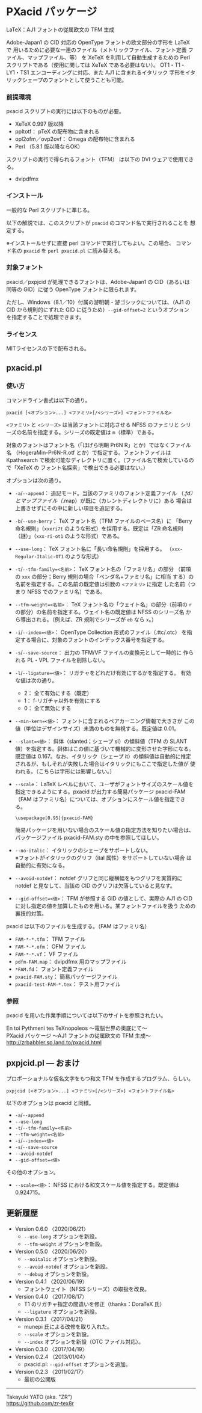 PXacid パッケージ
=================

LaTeX：AJ1 フォントの従属欧文の TFM 生成

Adobe-Japan1 の CID 対応の OpenType フォントの欧文部分の字形を LaTeX で
用いるために必要な一連のファイル（メトリックファイル、フォント定義
ファイル、マップファイル、等） を XeTeX を利用して自動生成するための
Perl スクリプトである（使用に関しては XeTeX である必要はない）。
OT1・T1・LY1・TS1 エンコーディングに対応、また AJ1 に含まれるイタリック
字形をイタリックシェープのフォントとして使うことも可能。

### 前提環境

pxacid スクリプトの実行には以下のものが必要。

  * XeTeX 0.997 版以降
  * ppltotf： pTeX の配布物に含まれる
  * opl2ofm／ovp2ovf： Omega の配布物に含まれる
  * Perl （5.8.1 版以降ならOK）

スクリプトの実行で得られるフォント（TFM） は以下の DVI ウェアで使用できる。

  * dvipdfmx

### インストール

一般的な Perl スクリプトに準じる。

以下の解説では、このスクリプトが `pxacid` のコマンド名で実行されることを
想定する。

※インストールせずに直接 perl コマンドで実行してもよい。この場合、
コマンド名の `pxacid` を `perl pxacid.pl` に読み替える。

### 対象フォント

pxacid／pxpjcid が処理できるフォントは、Adobe-Japan1 の CID（あるいは
同等の GID）に従う OpenType フォントに限られます。

ただし、Windows（8.1／10）付属の游明朝・游ゴシックについては、（AJ1 の
CID から規則的にずれた GID に従うため）`--gid-offset=2` というオプション
を指定することで処理できます。

### ライセンス

MITライセンスの下で配布される。

pxacid.pl
---------

### 使い方

コマンドライン書式は以下の通り。

    pxacid [<オプション>...] <ファミリ>[/<シリーズ>] <フォントファイル名>

`<ファミリ>` と `<シリーズ>` は当該フォントに対応させる NFSS のファミリと
シリーズの名前を指定する。シリーズの既定値は `m`（標準）である。

対象のフォントはフォント名（「ほげら明朝 Pr6N R」とか）ではなくファイル名
（HogeraMin-Pr6N-R.otf とか）で指定する。フォントファイルは Kpathsearch
で検索可能なディレクトリに置く。（ファイル名で検索しているので「XeTeX の
フォント名探索」で検出できる必要はない。）

オプションは次の通り。

  * `-a`/`--append`： 追記モード。当該のファミリのフォント定義ファイル
    （*.fd）とマップファイル（*.map）が既に（カレントディレクトリに）ある
    場合は上書きせずにその中に新しい項目を追記する。
  * `-b`/`--use-berry`： TeX フォント名（TFM ファイルのベース名）に
    「Berry 命名規則」（`xxxri7t` のような形式）を採用する。既定は「ZR
    命名規則（謎）」（`xxx-ri-ot1` のような形式）である。
  * `--use-long`： TeX フォント名に「長い命名規則」を採用する。
    （`xxx-Regular-Italic-OT1` のような形式）
  * `-t`/`--tfm-family=<名前>`： TeX フォント名の「ファミリ名」の部分
    （前項の `xxx` の部分；Berry 規則の場合「ベンダ名+ファミリ名」に相当
    する）の名前を指定する。この名前の既定値は引数の `<ファミリ>` に指定
    した名前（つまり NFSS でのファミリ名）である。
  * `--tfm-weight=<名前>`： TeX フォント名の「ウェイト名」の部分（前項の
    `r` の部分）の名前を指定する。ウェイト名の既定値は NFSS のシリーズ名
    から導出される。（例えば、ZR 規則でシリーズが `eb` なら `x`。）
  * `-i`/`--index=<値>`：  OpenType Collection 形式のファイル（.ttc/.otc）
    を指定する場合に、対象のフォントのインデックス番号を指定する。
  * `-s`/`--save-source`： 出力の TFM/VF ファイルの変換元として一時的に
    作られる PL・VPL ファイルを削除しない。
  * `-l`/`--ligature=<値>`： リガチャをどれだけ有効にするかを指定する。
    有効な値は次の通り。
      - 2： 全て有効にする（既定）
      - 1： f-リガチャ以外を有効にする
      - 0： 全て無効にする
  * `--min-kern=<値>`： フォントに含まれるペアカーニング情報で大きさが
    この値（単位はデザインサイズ）未満のものを無視する。既定値は 0.01。
  * `--slant=<値>`： 斜体（slanted；シェープ sl）の傾斜値（TFM の SLANT
    値）を指定する。斜体はこの値に基づいて機械的に変形させた字形になる。
    既定値は 0.167。なお、イタリック（シェープ it）の傾斜値は自動的に推定
    されるが、もしそれが失敗した場合はイタリックにもここで指定した値が
    使われる。（こちらは字形には影響しない。）
  * `--scale`： LaTeX レベルにおいて、ユーザがフォントサイズのスケール値を
    指定できるようにする。pxacid が出力する簡易パッケージ pxacid-FAM（FAM
    はファミリ名）については、オプションにスケール値を指定できる。

        \usepackage[0.95]{pxacid-FAM}

    簡易パッケージを用いない場合のスケール値の指定方法を知りたい場合は、
    パッケージファイル pxacid-FAM.sty の中を参照してほしい。
  * `--no-italic`： イタリックのシェープをサポートしない。  
    ※フォントがイタリックのグリフ（ital 属性）をサポートしていない場合
    は自動的に有効になる。
  * `--avoid-notdef`： notdef グリフと同じ縦横幅をもつグリフを実質的に
    notdef と見なして、当該の CID のグリフは欠落していると見なす。
  * `--gid-offset=<値>`： TFM が参照する GID の値として、実際の AJ1 の
    CID に対し指定の値を加算したものを用いる。某フォントファイルを扱う
    ための裏技的対策。

pxacid は以下のファイルを生成する。（FAM はファミリ名）

  * `FAM-*-*.tfm`： TFM ファイル
  * `FAM-*-*.ofm`： OFM ファイル
  * `FAM-*-*.vf`： VF ファイル
  * `pdfm-FAM.map`： dvipdfmx 用のマップファイル
  * `*FAM.fd`： フォント定義ファイル
  * `pxacid-FAM.sty`： 簡易パッケージファイル
  * `pxacid-test-FAM-*.tex`： テスト用ファイル

### 参照

pxacid を用いた作業手順については以下のサイトを参照されたい。

En toi Pythmeni tes TeXnopoleos ～電脳世界の奥底にて～  
PXacid パッケージ ～AJ1 フォントの従属欧文の TFM 生成～  
http://zrbabbler.sp.land.to/pxacid.html

pxpjcid.pl ― おまけ
--------------------

プロポーショナルな仮名文字をもつ和文 TFM を作成するプログラム、らしい。

    pxpjcid [<オプション>...] <ファミリ>[/<シリーズ>] <フォントファイル名>

以下のオプションは pxacid と同様。

  * `-a`/`--append`
  * `--use-long`
  * `-t`/`--tfm-family=<名前>`
  * `--tfm-weight=<名前>`
  * `-i`/`--index=<値>`
  * `-s`/`--save-source`
  * `--avoid-notdef`
  * `--gid-offset=<値>`

その他のオプション。

  * `--scale=<値>`： NFSS における和文スケール値を指定する。既定値は
    0.924715。

更新履歴
--------

  * Version 0.6.0 〈2020/06/21〉
      - `--use-long` オプションを新設。
      - `--tfm-weight` オプションを新設。
  * Version 0.5.0 〈2020/06/20〉
      - `--noitalic` オプションを新設。
      - `--avoid-notdef` オプションを新設。
      - `--debug` オプションを新設。
  * Version 0.4.1 〈2020/06/19〉
      - フォントウェイト（NFSS シリーズ）の取扱を改良。
  * Version 0.4.0 〈2017/08/17〉
      - T1 のリガチャ指定の間違いを修正（thanks：DoraTeX 氏）
      - `--ligature` オプションを新設。
  * Version 0.3.1 〈2017/04/21〉
      - munepi 氏による改修を取り入れた。
      - `--scale` オプションを新設。
      - `--index` オプションを新設（OTC ファイル対応）。
  * Version 0.3.0 〈2017/04/19〉
  * Version 0.2.4 〈2013/01/04〉
      - pxacid.pl: `--gid-offset` オプションを追加。
  * Version 0.2.3 〈2011/02/17〉
      - 最初の公開版

--------------------
Takayuki YATO (aka. "ZR")  
https://github.com/zr-tex8r
